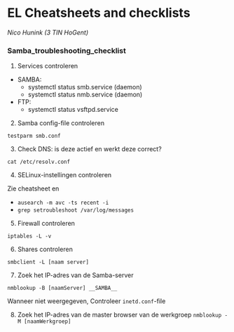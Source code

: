 EL Cheatsheets and checklists
=============================

_Nico Hunink (3 TIN HoGent)_ 

### Samba_troubleshooting_checklist

1) Services controleren

* SAMBA: 
    * systemctl status smb.service (daemon)
    * systemctl status nmb.service (daemon)
* FTP: 
    * systemctl status vsftpd.service

2) Samba config-file controleren

`testparm smb.conf`

3) Check DNS: is deze actief en werkt deze correct?

`cat /etc/resolv.conf`

4) SELinux-instellingen controleren

Zie cheatsheet en
- `ausearch -m avc -ts recent -i`
- `grep setroubleshoot /var/log/messages`

5) Firewall controleren

`iptables -L -v`

6) Shares controleren

`smbclient -L [naam server]`

7) Zoek het IP-adres van de Samba-server

`nmblookup -B [naamServer] __SAMBA__`

Wanneer niet weergegeven, Controleer `inetd.conf`-file

8) Zoek het IP-adres van de master browser van de werkgroep
`nmblookup -M [naamWerkgroep]`
